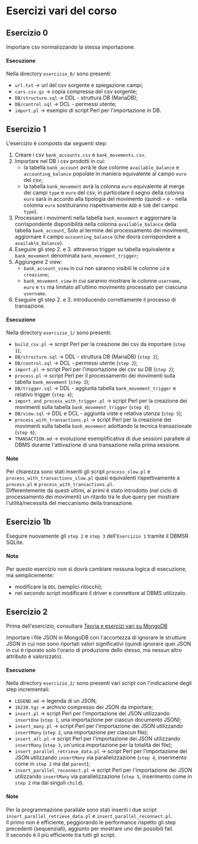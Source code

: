 # Esercizi vari del corso

## Esercizio 0

Importare csv normalizzando la stessa importazione.

#### Esecuzione

Nella directory `esercizio_0/` sono presenti:

- `url.txt` -> url del csv sorgente e spiegazione campi;
- `cars.csv.gz` -> copia compressa del csv sorgente;
- `DB/structure.sql` -> DDL - struttura DB (MariaDB);
- `DB/control.sql` -> DCL - permessi utente;
- `import.pl` -> esempio di script Perl per l'importazione in DB.

## Esercizio 1

L'esercizio è composto dai seguenti step:

1. Creare i csv `bank_accounts.csv` e `bank_movements.csv`.
2. Importare nel DB i csv prodotti in cui:
    - la tabella `bank_account` avrà le due colonne `available_balance` e `accounting_balance` popolate in maniera equivalente al campo `euro` del csv;
    - la tabella `bank_movement` avrà la colonna `euro` equivalente al merge dei campi `type` e `euro` del csv, in particolare il segno della colonna `euro` sarà in accordo alla tipologia del movimento (quindi `+` e `-` nella colonna `euro` sostituiranno rispettivamente `ADD` e `SUB` del campo `type`).
3. Processare i movimenti nella tabella `bank_movement` e aggiornare la corrispondente disponibilità nella colonna `available_balance` della tabella `bank_account`, Solo al termine del processamento dei movimenti, aggiornare il campo `accounting_balance` (che dovrà corrispondere a `available_balance`).
4. Eseguire gli step 2. e 3. attraverso trigger su tabella equivalente a `bank_movement` denominata `bank_movement_trigger`;
5. Aggiungere 2 view:
    - `bank_account_view` in cui non saranno visibili le colonne `id` e `creazione`;
    - `bank_movement_view` in cui saranno mostrare le colonne `username`, `euro` e `ts` ma limitato all'ultimo movimento processato per ciascuna `username`.
6. Eseguire gli step 2. e 3. introducendo correttamente il processo di transazione.

#### Esecuzione

Nella directory `esercizio_1/` sono presenti:

- `build_csv.pl` -> script Perl per la creazione dei csv da importare (`step 1`);
- `DB/structure.sql` -> DDL - struttura DB (MariaDB) (`step 2`);
- `DB/control.sql` -> DCL - permessi utente (`step 2`);
- `import.pl` -> script Perl per l'importazione dei csv su DB (`step 2`);
- `process.pl` -> script Perl per il processamento dei movimenti sulla tabella `bank_movement` (`step 3`);
- `DB/trigger.sql` -> DDL - aggiunta tabella `bank_movement_trigger` e relativo trigger (`step 4`);
- `import_and_process_with_trigger.pl` -> script Perl per la creazione dei movimenti sulla tabella `bank_movement_trigger` (`step 4`);
- `DB/view.sql` -> DDL e DCL - aggiunta viste e relativa utenza (`step 5`);
- `process_with_transactions.pl` -> script Perl per la creazione dei movimenti sulla tabella `bank_movement` adottando la tecnica transazionale (`step 6`);
- `TRANSACTION.md` -> evoluzione esemplificativa di due sessioni parallele al DBMS durante l'attivazione di una transazione nella prima sessione. 

#### Note

Per chiarezza sono stati inseriti gli script `process_slow.pl` e `process_with_transactions_slow.pl` quasi equivalenti rispettivamente a `process.pl` e `process_with_transactions.pl`.\
Differentemente da questi ultimi, ai primi è stato introdotto (nel ciclo di processamento dei movimenti) un ritardo tra le due query per mostrare l'utilità/necessità del meccanismo della transazione.

## Esercizio 1b

Eseguire nuovamente gli `step 2` e `step 3` dell'`Esercizio 1` tramite il DBMSR SQLite.

#### Nota

Per questo esercizio non si dovrà cambiare nessuna logica di esecuzione, ma semplicemente:
- modificare la `DDL` (semplici ritocchi);
- nel secondo script modificare il driver e connettore al DBMS utilizzato.


## Esercizio 2

Prima dell'esercizio, consultare [Teoria e esercizi vari su MongoDB](https://github.com/spadacciniweb/argomenti-vari/blob/main/MongoDB/README.md)

Importare i file JSON in MongoDB con l'accortezza di ignorare le strutture JSON in cui non sono riportati valori significativi (quindi ignorare quei JSON in cui è riporato solo l'orario di produzione dello stesso, ma nessun altro attributo è valorizzato).

#### Esecuzione

Nella directory `esercizio_2/` sono presenti vari script con l'indicazione degli step incrementali:

- `LEGEND.md` -> legenda di un JSON;
- `16230.tgz` -> archivio compresso dei JSON da importare;
- `insert.pl` -> script Perl per l'importazione dei JSON utilizzando `insertOne` (`step 1`, una importazione per ciascun documento JSON);
- `insert_many.pl` -> script Perl per l'importazione dei JSON utilizzando `insertMany` (`step 2`, una importazione per ciascun file);
- `insert_all.pl` -> script Perl per l'importazione dei JSON utilizzando `insertMany` (`step 3`, un'unica importazione per la totalità dei file);
- `insert_parallel_retrieve_data.pl` -> script Perl per l'importazione dei JSON utilizzando `insertMany` via parallelizzazione (`step 4`, inserimento come in `step 2` ma dal `parent`);
- `insert_parallel_reconnect.pl` -> script Perl per l'importazione dei JSON utilizzando `insertMany` via parallelizzazione (`step 5`, inserimento come in `step 2` ma dai singoli `child`).

#### Note

Per la programmazione parallale sono stati inseriti i due script `insert_parallel_retrieve_data.pl` e `insert_parallel_reconnect.pl`.\
Il primo non è efficiente, peggiorando le performance rispetto gli step precedenti (sequenziali), aggiunto per mostrare uno dei possibili fail.\
Il secondo è il più efficiente tra tutti gli script.

